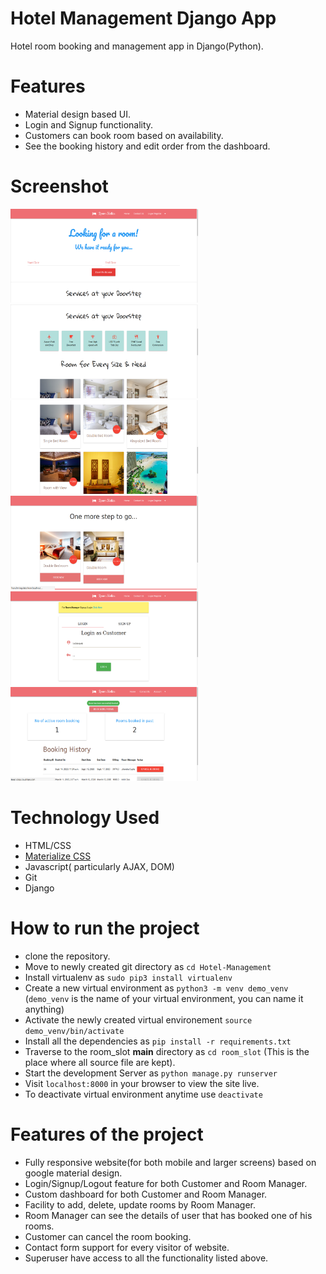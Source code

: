 # Hotel Management Django App
Hotel room booking and management app in Django(Python).

# Features
- Material design based UI.
- Login and Signup functionality.
- Customers can book room based on availability.
- See the booking history and edit order from the dashboard.

# Screenshot
<p float="left">
 <img src="hm1.png" width="300" height="150 "/>
 <img src="hm2.png" width="300" height="150" />
 <img src="hm3.png" width="300" height="150" />
 <img src="hm4.png" width="300" height="150" />
 <img src="hm5.png" width="300" height="150" />
 <img src="hm6.png" width="300" height="150" /> 
</p>

# Technology Used
 - HTML/CSS
 - [Materialize CSS](archives.materializecss.com/0.100.2)
 - Javascript( particularly AJAX, DOM)
 - Git
 - Django
# How to run the project
 - clone the repository.
 - Move to newly created git directory as `cd Hotel-Management`
 - Install virtualenv as `sudo pip3 install virtualenv`
 - Create a new virtual environment as `python3 -m venv demo_venv` (`demo_venv` is the name of your virtual environment, you can name it anything)
 - Activate the newly created virtual environement `source demo_venv/bin/activate`
 - Install all the dependencies as `pip install -r requirements.txt`
 - Traverse to the room_slot **main** directory as `cd room_slot` (This is the place where all source file are kept).
 - Start the development Server as `python manage.py runserver`
 - Visit `localhost:8000` in your browser to view the site live.
 - To deactivate virtual environment anytime use `deactivate`
# Features of the project
 - Fully responsive website(for both mobile and larger screens) based on google material design.
 - Login/Signup/Logout feature for both Customer and Room Manager.
 - Custom dashboard for both Customer and Room Manager.
 - Facility to add, delete, update rooms by Room Manager.
 - Room Manager can see the details of user that has booked one of his rooms.
 - Customer can cancel the room booking.
 - Contact form support for every visitor of website.
 - Superuser have access to all the functionality listed above.
 
